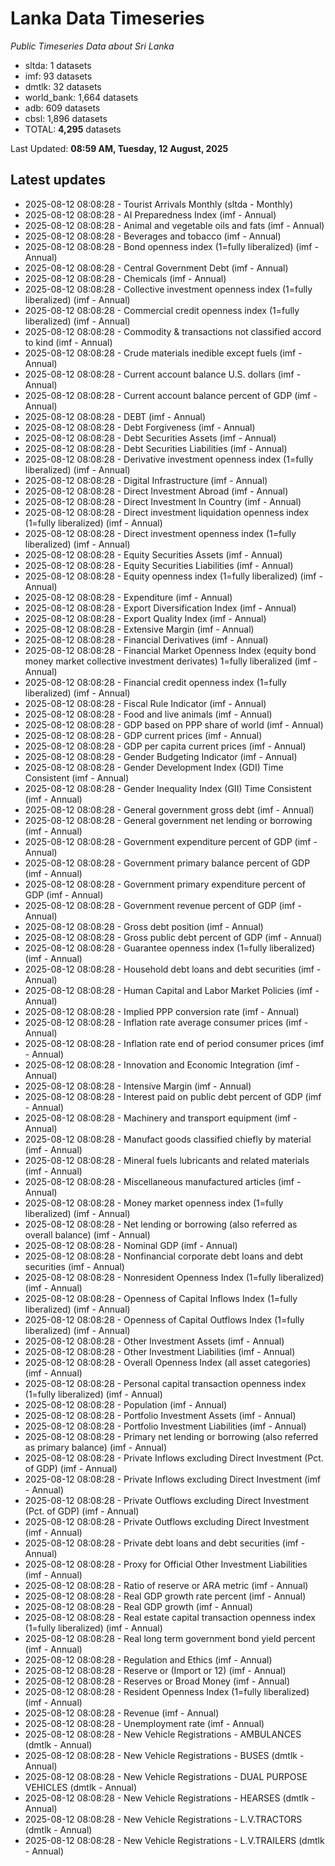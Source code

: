 # Lanka Data Timeseries
*Public Timeseries Data about Sri Lanka*

* sltda: 1 datasets
* imf: 93 datasets
* dmtlk: 32 datasets
* world_bank: 1,664 datasets
* adb: 609 datasets
* cbsl: 1,896 datasets
* TOTAL: **4,295** datasets

Last Updated: **08:59 AM, Tuesday, 12 August, 2025**

## Latest updates

* 2025-08-12 08:08:28 - Tourist Arrivals Monthly (sltda - Monthly)
* 2025-08-12 08:08:28 - AI Preparedness Index (imf - Annual)
* 2025-08-12 08:08:28 - Animal and vegetable oils and fats (imf - Annual)
* 2025-08-12 08:08:28 - Beverages and tobacco (imf - Annual)
* 2025-08-12 08:08:28 - Bond openness index (1=fully liberalized) (imf - Annual)
* 2025-08-12 08:08:28 - Central Government Debt (imf - Annual)
* 2025-08-12 08:08:28 - Chemicals (imf - Annual)
* 2025-08-12 08:08:28 - Collective investment openness index (1=fully liberalized) (imf - Annual)
* 2025-08-12 08:08:28 - Commercial credit openness index (1=fully liberalized) (imf - Annual)
* 2025-08-12 08:08:28 - Commodity & transactions not classified accord to kind (imf - Annual)
* 2025-08-12 08:08:28 - Crude materials inedible except fuels (imf - Annual)
* 2025-08-12 08:08:28 - Current account balance U.S. dollars (imf - Annual)
* 2025-08-12 08:08:28 - Current account balance percent of GDP (imf - Annual)
* 2025-08-12 08:08:28 - DEBT (imf - Annual)
* 2025-08-12 08:08:28 - Debt Forgiveness (imf - Annual)
* 2025-08-12 08:08:28 - Debt Securities Assets (imf - Annual)
* 2025-08-12 08:08:28 - Debt Securities Liabilities (imf - Annual)
* 2025-08-12 08:08:28 - Derivative investment openness index (1=fully liberalized) (imf - Annual)
* 2025-08-12 08:08:28 - Digital Infrastructure (imf - Annual)
* 2025-08-12 08:08:28 - Direct Investment Abroad (imf - Annual)
* 2025-08-12 08:08:28 - Direct Investment In Country (imf - Annual)
* 2025-08-12 08:08:28 - Direct investment liquidation openness index (1=fully liberalized) (imf - Annual)
* 2025-08-12 08:08:28 - Direct investment openness index (1=fully liberalized) (imf - Annual)
* 2025-08-12 08:08:28 - Equity Securities Assets (imf - Annual)
* 2025-08-12 08:08:28 - Equity Securities Liabilities (imf - Annual)
* 2025-08-12 08:08:28 - Equity openness index (1=fully liberalized) (imf - Annual)
* 2025-08-12 08:08:28 - Expenditure (imf - Annual)
* 2025-08-12 08:08:28 - Export Diversification Index (imf - Annual)
* 2025-08-12 08:08:28 - Export Quality Index (imf - Annual)
* 2025-08-12 08:08:28 - Extensive Margin (imf - Annual)
* 2025-08-12 08:08:28 - Financial Derivatives (imf - Annual)
* 2025-08-12 08:08:28 - Financial Market Openness Index (equity bond money market collective investment derivates) 1=fully liberalized (imf - Annual)
* 2025-08-12 08:08:28 - Financial credit openness index (1=fully liberalized) (imf - Annual)
* 2025-08-12 08:08:28 - Fiscal Rule Indicator (imf - Annual)
* 2025-08-12 08:08:28 - Food and live animals (imf - Annual)
* 2025-08-12 08:08:28 - GDP based on PPP share of world (imf - Annual)
* 2025-08-12 08:08:28 - GDP current prices (imf - Annual)
* 2025-08-12 08:08:28 - GDP per capita current prices (imf - Annual)
* 2025-08-12 08:08:28 - Gender Budgeting Indicator (imf - Annual)
* 2025-08-12 08:08:28 - Gender Development Index (GDI) Time Consistent (imf - Annual)
* 2025-08-12 08:08:28 - Gender Inequality Index (GII) Time Consistent (imf - Annual)
* 2025-08-12 08:08:28 - General government gross debt (imf - Annual)
* 2025-08-12 08:08:28 - General government net lending or borrowing (imf - Annual)
* 2025-08-12 08:08:28 - Government expenditure percent of GDP (imf - Annual)
* 2025-08-12 08:08:28 - Government primary balance percent of GDP (imf - Annual)
* 2025-08-12 08:08:28 - Government primary expenditure percent of GDP (imf - Annual)
* 2025-08-12 08:08:28 - Government revenue percent of GDP (imf - Annual)
* 2025-08-12 08:08:28 - Gross debt position (imf - Annual)
* 2025-08-12 08:08:28 - Gross public debt percent of GDP (imf - Annual)
* 2025-08-12 08:08:28 - Guarantee openness index (1=fully liberalized) (imf - Annual)
* 2025-08-12 08:08:28 - Household debt loans and debt securities (imf - Annual)
* 2025-08-12 08:08:28 - Human Capital and Labor Market Policies (imf - Annual)
* 2025-08-12 08:08:28 - Implied PPP conversion rate (imf - Annual)
* 2025-08-12 08:08:28 - Inflation rate average consumer prices (imf - Annual)
* 2025-08-12 08:08:28 - Inflation rate end of period consumer prices (imf - Annual)
* 2025-08-12 08:08:28 - Innovation and Economic Integration (imf - Annual)
* 2025-08-12 08:08:28 - Intensive Margin (imf - Annual)
* 2025-08-12 08:08:28 - Interest paid on public debt percent of GDP (imf - Annual)
* 2025-08-12 08:08:28 - Machinery and transport equipment (imf - Annual)
* 2025-08-12 08:08:28 - Manufact goods classified chiefly by material (imf - Annual)
* 2025-08-12 08:08:28 - Mineral fuels lubricants and related materials (imf - Annual)
* 2025-08-12 08:08:28 - Miscellaneous manufactured articles (imf - Annual)
* 2025-08-12 08:08:28 - Money market openness index (1=fully liberalized) (imf - Annual)
* 2025-08-12 08:08:28 - Net lending or borrowing (also referred as overall balance) (imf - Annual)
* 2025-08-12 08:08:28 - Nominal GDP (imf - Annual)
* 2025-08-12 08:08:28 - Nonfinancial corporate debt loans and debt securities (imf - Annual)
* 2025-08-12 08:08:28 - Nonresident Openness Index (1=fully liberalized) (imf - Annual)
* 2025-08-12 08:08:28 - Openness of Capital Inflows Index (1=fully liberalized) (imf - Annual)
* 2025-08-12 08:08:28 - Openness of Capital Outflows Index (1=fully liberalized) (imf - Annual)
* 2025-08-12 08:08:28 - Other Investment Assets (imf - Annual)
* 2025-08-12 08:08:28 - Other Investment Liabilities (imf - Annual)
* 2025-08-12 08:08:28 - Overall Openness Index (all asset categories) (imf - Annual)
* 2025-08-12 08:08:28 - Personal capital transaction openness index (1=fully liberalized) (imf - Annual)
* 2025-08-12 08:08:28 - Population (imf - Annual)
* 2025-08-12 08:08:28 - Portfolio Investment Assets (imf - Annual)
* 2025-08-12 08:08:28 - Portfolio Investment Liabilities (imf - Annual)
* 2025-08-12 08:08:28 - Primary net lending or borrowing (also referred as primary balance) (imf - Annual)
* 2025-08-12 08:08:28 - Private Inflows excluding Direct Investment (Pct. of GDP) (imf - Annual)
* 2025-08-12 08:08:28 - Private Inflows excluding Direct Investment (imf - Annual)
* 2025-08-12 08:08:28 - Private Outflows excluding Direct Investment (Pct. of GDP) (imf - Annual)
* 2025-08-12 08:08:28 - Private Outflows excluding Direct Investment (imf - Annual)
* 2025-08-12 08:08:28 - Private debt loans and debt securities (imf - Annual)
* 2025-08-12 08:08:28 - Proxy for Official Other Investment Liabilities (imf - Annual)
* 2025-08-12 08:08:28 - Ratio of reserve or ARA metric (imf - Annual)
* 2025-08-12 08:08:28 - Real GDP growth rate percent (imf - Annual)
* 2025-08-12 08:08:28 - Real GDP growth (imf - Annual)
* 2025-08-12 08:08:28 - Real estate capital transaction openness index (1=fully liberalized) (imf - Annual)
* 2025-08-12 08:08:28 - Real long term government bond yield percent (imf - Annual)
* 2025-08-12 08:08:28 - Regulation and Ethics (imf - Annual)
* 2025-08-12 08:08:28 - Reserve or (Import or 12) (imf - Annual)
* 2025-08-12 08:08:28 - Reserves or Broad Money (imf - Annual)
* 2025-08-12 08:08:28 - Resident Openness Index (1=fully liberalized) (imf - Annual)
* 2025-08-12 08:08:28 - Revenue (imf - Annual)
* 2025-08-12 08:08:28 - Unemployment rate (imf - Annual)
* 2025-08-12 08:08:28 - New Vehicle Registrations - AMBULANCES (dmtlk - Annual)
* 2025-08-12 08:08:28 - New Vehicle Registrations - BUSES (dmtlk - Annual)
* 2025-08-12 08:08:28 - New Vehicle Registrations - DUAL PURPOSE VEHICLES (dmtlk - Annual)
* 2025-08-12 08:08:28 - New Vehicle Registrations - HEARSES (dmtlk - Annual)
* 2025-08-12 08:08:28 - New Vehicle Registrations - L.V.TRACTORS (dmtlk - Annual)
* 2025-08-12 08:08:28 - New Vehicle Registrations - L.V.TRAILERS (dmtlk - Annual)